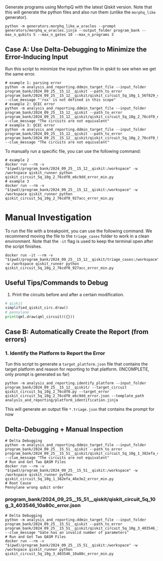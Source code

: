 Generate programs using MorhpQ with the latest Qiskit version.
Note that this will generate the python files and also run them (unlike the `morphq_like` generator).
```shell
python -m generators.morphq_like_w_oracles --prompt generators/morphq_w_oracles.jinja --output_folder program_bank --max_n_qubits 5 --max_n_gates 10 --max_n_programs 3
```


## Case A: Use Delta-Debugging to Minimize the Error-Inducing Input
Run this script to minimize the input python file in qiskit to see when we get the same error.
```shell
# example 1: parsing error
python -m analysis_and_reporting.ddmin_target_file --input_folder program_bank/2024_09_25__15_12__qiskit --path_to_error program_bank/2024_09_25__15_12__qiskit/qiskit_circuit_5q_10g_1_56f829_43fca2_error.json --clue_message "'rxx' is not defined in this scope"
# example 2: QCEC error
python -m analysis_and_reporting.ddmin_target_file --input_folder program_bank/2024_09_25__15_12__qiskit --path_to_error program_bank/2024_09_25__15_12__qiskit/qiskit_circuit_5q_10g_2_76cdf0_e6c9dd_error.json --clue_message "The circuits are not equivalent"
# example 3: QCEC error
python -m analysis_and_reporting.ddmin_target_file --input_folder program_bank/2024_09_25__15_12__qiskit --path_to_error program_bank/2024_09_25__15_12__qiskit/qiskit_circuit_5q_10g_2_76cdf0_927acc_error.json --clue_message "The circuits are not equivalent"
```

To manually run a specific file, you can use the following command:
```shell
# example 2
docker run --rm -v "$(pwd)/program_bank/2024_09_25__15_12__qiskit:/workspace" -w /workspace qiskit_runner python qiskit_circuit_5q_10g_2_76cdf0_e6c9dd_error_min.py
# example 3
docker run --rm -v "$(pwd)/program_bank/2024_09_25__15_12__qiskit:/workspace" -w /workspace qiskit_runner python qiskit_circuit_5q_10g_2_76cdf0_927acc_error_min.py
```

# Manual Investigation

To run the file with a breakpoint, you can use the following command. We recommend moving the file to the `triage_cases` folder to work in a clean environment.
Note that the `-it` flag is used to keep the terminal open after the script finishes.
```shell
docker run -it --rm -v "$(pwd)/program_bank/2024_09_25__15_12__qiskit/triage_cases:/workspace" -w /workspace qiskit_runner python qiskit_circuit_5q_10g_2_76cdf0_927acc_error_min.py
```


## Useful Tips/Commands to Debug

1. Print the circuits before and after a certain modification.
```python
# qiskit
simplified_qiskit_circ.draw()
# pennylane
print(qml.draw(qml_circuit)({}))
```



## Case B: Automatically Create the Report (from errors)


### 1. Identify the Platform to Report the Error
Tun this script to generate a `target_platform.json` file that contains the target platform and reason for reporting to that platform. (INCOMPLETE, only prompt is generated so far)
```shell
python -m analysis_and_reporting.identify_platform --input_folder program_bank/2024_09_25__15_12__qiskit/ --target_circuit qiskit_circuit_5q_10g_2_76cdf0.py --target_error qiskit_circuit_5q_10g_2_76cdf0_e6c9dd_error.json --template_path analysis_and_reporting/platform_identification.jinja
```
This will generate an output file `*.triage.json` that contains the prompt for now




## Delta-Debugging + Manual Inspection

```shell
# Delta Debugging
python -m analysis_and_reporting.ddmin_target_file --input_folder program_bank/2024_09_25__15_51__qiskit --path_to_error program_bank/2024_09_25__15_51__qiskit/qiskit_circuit_5q_10g_1_382efa_46e3e2_error.json --clue_message "The circuits are not equivalent"
# Run and Get Two QASM Files
docker run --rm -v "$(pwd)/program_bank/2024_09_25__15_51__qiskit:/workspace" -w /workspace qiskit_runner python qiskit_circuit_5q_10g_1_382efa_46e3e2_error_min.py
# Root Cause
Pennylane wrong qubit order
```


### program_bank/2024_09_25__15_51__qiskit/qiskit_circuit_5q_10g_3_403546_10a80c_error.json

```shell
# Delta Debugging
python -m analysis_and_reporting.ddmin_target_file --input_folder program_bank/2024_09_25__15_51__qiskit --path_to_error program_bank/2024_09_25__15_51__qiskit/qiskit_circuit_5q_10g_3_403546_10a80c_error.json --clue_message "Gate has an invalid number of parameters"
# Run and Get Two QASM Files
docker run --rm -v "$(pwd)/program_bank/2024_09_25__15_51__qiskit:/workspace" -w /workspace qiskit_runner python qiskit_circuit_5q_10g_3_403546_10a80c_error_min.py
```